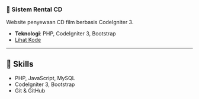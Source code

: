 
### 🔹 Sistem Rental CD
Website penyewaan CD film berbasis CodeIgniter 3.
- **Teknologi**: PHP, CodeIgniter 3, Bootstrap
- [Lihat Kode](https://github.com/nasriaariska/rental-cd)

---

## 🔧 Skills
- PHP, JavaScript, MySQL
- CodeIgniter 3, Bootstrap
- Git & GitHub
